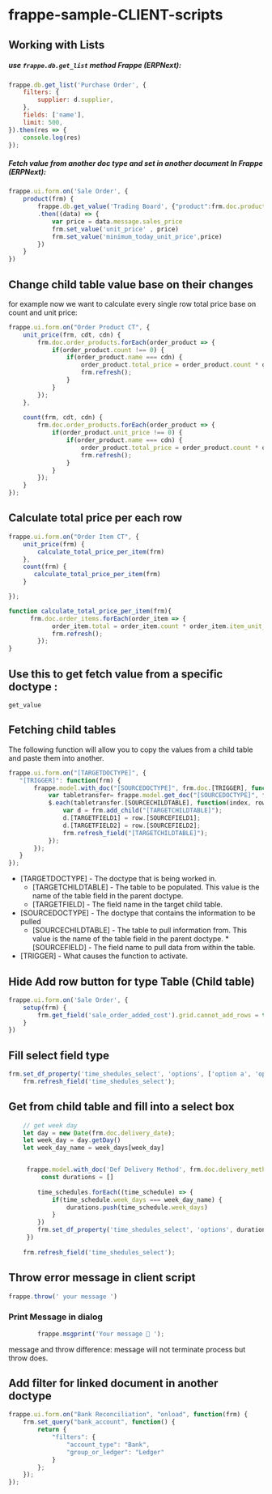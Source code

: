 # frappe-sample-CLIENT-scripts

## Working with Lists
##### use ```frappe.db.get_list``` method Frappe (ERPNext):
```javascript
frappe.db.get_list('Purchase Order', {
	filters: {
		supplier: d.supplier,
	},
	fields: ['name'],
	limit: 500,
}).then(res => {
	console.log(res)
});
```


##### Fetch value from another doc type and set in another document In Frappe (ERPNext):
```javascript
frappe.ui.form.on('Sale Order', {
	product(frm) {
	    frappe.db.get_value('Trading Board', {"product":frm.doc.product},'sales_price')
	    .then((data) => {
	        var price = data.message.sales_price
	        frm.set_value('unit_price' , price)
	        frm.set_value('minimum_today_unit_price',price)
	    })
	}
})
```

## Change child table value base on their changes 
for example now we want to calculate every single row total price base on count and unit price: 

```javascript
frappe.ui.form.on("Order Product CT", {
    unit_price(frm, cdt, cdn) {
        frm.doc.order_products.forEach(order_product => {
            if(order_product.count !== 0) {
                if(order_product.name === cdn) {
                    order_product.total_price = order_product.count * order_product.unit_price;
                    frm.refresh();
                }
            }
        });
    },
    
    count(frm, cdt, cdn) {
        frm.doc.order_products.forEach(order_product => {
            if(order_product.unit_price !== 0) {
                if(order_product.name === cdn) {
                    order_product.total_price = order_product.count * order_product.unit_price;
                    frm.refresh();
                }
            }
        });
    }
});
```
## Calculate total price per each row
```javascript
frappe.ui.form.on("Order Item CT", {
    unit_price(frm) {
        calculate_total_price_per_item(frm)
    },
    count(frm) {
       calculate_total_price_per_item(frm)
    }

});

function calculate_total_price_per_item(frm){
      frm.doc.order_items.forEach(order_item => {
            order_item.total = order_item.count * order_item.item_unit_price;
            frm.refresh();
        });
}
```
## Use this to get fetch value from a specific doctype : 
 ```get_value```
 
 ## Fetching child tables
 The following function will allow you to copy the values from a child table and paste them into another.
 ```javascript
frappe.ui.form.on("[TARGETDOCTYPE]", {
    "[TRIGGER]": function(frm) {
        frappe.model.with_doc("[SOURCEDOCTYPE]", frm.doc.[TRIGGER], function() {
            var tabletransfer= frappe.model.get_doc("[SOURCEDOCTYPE]", frm.doc.[TRIGGER])
            $.each(tabletransfer.[SOURCECHILDTABLE], function(index, row){
                var d = frm.add_child("[TARGETCHILDTABLE]");
                d.[TARGETFIELD1] = row.[SOURCEFIELD1];
                d.[TARGETFIELD2] = row.[SOURCEFIELD2];
                frm.refresh_field("[TARGETCHILDTABLE]");
            });
        });
    }
});

```


   - [TARGETDOCTYPE] - The doctype that is being worked in.
        - [TARGETCHILDTABLE] - The table to be populated. This value is the name of the table field in the parent doctype. 
        - [TARGETFIELD] - The field name in the target child table.
   - [SOURCEDOCTYPE] - The doctype that contains the information to be pulled
        - [SOURCECHILDTABLE] - The table to pull information from. This value is the name of the table field in the parent doctype. *[SOURCEFIELD] - The field name to pull data from within the table.
   - [TRIGGER] - What causes the function to activate.

## Hide Add row button for type Table (Child table)

```javascript
frappe.ui.form.on('Sale Order', {
	setup(frm) {
		frm.get_field('sale_order_added_cost').grid.cannot_add_rows = true;
	}
})
```

## Fill select field type 

```javascript
frm.set_df_property('time_shedules_select', 'options', ['option a', 'option b']);
    frm.refresh_field('time_shedules_select');
```

## Get from child table and fill into a select box

```javascript
    // get week day 
    let day = new Date(frm.doc.delivery_date);
    let week_day = day.getDay()
    let week_day_name = week_days[week_day]


     frappe.model.with_doc('Def Delivery Method', frm.doc.delivery_method).then(({time_schedules}) => {
         const durations = []
         
        time_schedules.forEach((time_schedule) => {
            if(time_schedule.week_days === week_day_name) {
                durations.push(time_schedule.week_days)
            }
        })
        frm.set_df_property('time_shedules_select', 'options', durations);
     })
     
    frm.refresh_field('time_shedules_select');
``` 

## Throw error message in client script 

```javascript
frappe.throw(' your message ')
```

### Print Message in dialog
```javascript
        frappe.msgprint('Your message 🎉 ');
```

message and throw difference:
message will not terminate process but throw does.

## Add filter for linked document in another doctype

```javascript
frappe.ui.form.on("Bank Reconciliation", "onload", function(frm) {
    frm.set_query("bank_account", function() {
        return {
            "filters": {
                "account_type": "Bank",
                "group_or_ledger": "Ledger"
            }
        };
    });
});
```